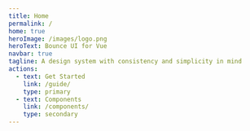 ```yaml
---
title: Home
permalink: /
home: true
heroImage: /images/logo.png
heroText: Bounce UI for Vue
navbar: true
tagline: A design system with consistency and simplicity in mind
actions:
  - text: Get Started
    link: /guide/
    type: primary
  - text: Components
    link: /components/
    type: secondary
---
```

